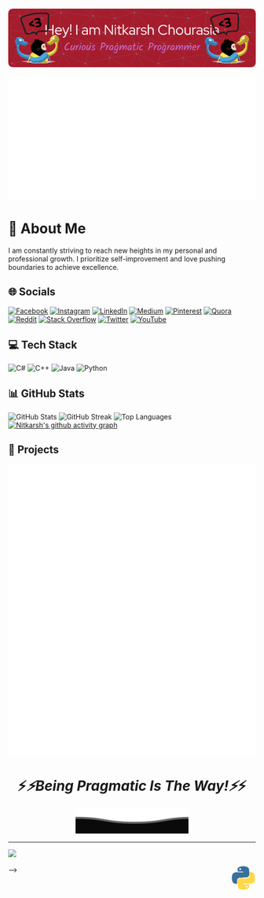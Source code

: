 ![Header Image](assets/github-header-image(8).png)



<p align="center">
        <img src="https://raw.githubusercontent.com/NitkarshChourasia/NitkarshChourasia/main/assets/hello-animated-color-scheme.svg" alt="Github Stats" />
</p>




<!-- Add your introduction or personal statement here -->
# 💫 About Me
I am constantly striving to reach new heights in my personal and professional growth. I prioritize self-improvement and love pushing boundaries to achieve excellence.

<!-- Add links to your CV, resume, project details, and skills -->
## 🌐 Socials
[![Facebook](https://img.shields.io/badge/Facebook-%231877F2.svg?logo=Facebook&logoColor=white)](https://www.facebook.com/nitkarsh.chourasia.3/)
[![Instagram](https://img.shields.io/badge/Instagram-%23E4405F.svg?logo=Instagram&logoColor=white)](https://www.instagram.com/nitkarsh.chourasia/)
[![LinkedIn](https://img.shields.io/badge/LinkedIn-%230077B5.svg?logo=linkedin&logoColor=white)](https://www.linkedin.com/in/nitkarsh-chourasia-a32a21218/)
[![Medium](https://img.shields.io/badge/Medium-12100E?logo=medium&logoColor=white)](https://medium.com/@playnitkarsh)
[![Pinterest](https://img.shields.io/badge/Pinterest-%23E60023.svg?logo=Pinterest&logoColor=white)](https://pinterest.com/NitkarshChourasia/)
[![Quora](https://img.shields.io/badge/Quora-%23B92B27.svg?logo=Quora&logoColor=white)](https://www.quora.com/profile/Nitkarsh-Chourasia-1)
[![Reddit](https://img.shields.io/badge/Reddit-%23FF4500.svg?logo=Reddit&logoColor=white)](https://www.reddit.com/user/NitkarshC)
[![Stack Overflow](https://img.shields.io/badge/-Stackoverflow-FE7A16?logo=stack-overflow&logoColor=white)](https://stackoverflow.com/users/16444659/nitkarsh-chourasia)
[![Twitter](https://img.shields.io/badge/Twitter-%231DA1F2.svg?logo=Twitter&logoColor=white)](https://twitter.com/NitkarshC)
[![YouTube](https://img.shields.io/badge/YouTube-%23FF0000.svg?logo=YouTube&logoColor=white)](https://www.youtube.com/channel/UCjZbPEyOT2M44rN4lq98kNQ)

<!-- Add your tech stack and skills -->
## 💻 Tech Stack
![C#](https://img.shields.io/badge/c%23-%23239120.svg?style=for-the-badge&logo=c-sharp&logoColor=white)
![C++](https://img.shields.io/badge/c++-%2300599C.svg?style=for-the-badge&logo=c%2B%2B&logoColor=white)
![Java](https://img.shields.io/badge/java-%23ED8B00.svg?style=for-the-badge&logo=java&logoColor=white)
![Python](https://img.shields.io/badge/python-3670A0?style=for-the-badge&logo=python&logoColor=ffdd54)
<!-- Add more badges for the technologies you work with -->

<!-- Add your GitHub stats and top languages -->
## 📊 GitHub Stats
![GitHub Stats](https://github-readme-stats.vercel.app/api?username=NitkarshChourasia&theme=highcontrast&hide_border=false&include_all_commits=true&count_private=false)
![GitHub Streak](https://github-readme-streak-stats.herokuapp.com/?user=NitkarshChourasia&theme=highcontrast&hide_border=false)
![Top Languages](https://github-readme-stats.vercel.app/api/top-langs/?username=NitkarshChourasia&theme=highcontrast&hide_border=false&include_all_commits=true&count_private=false&layout=compact)
[![Nitkarsh's github activity graph](https://github-readme-activity-graph.vercel.app/graph?username=NitkarshChourasia&theme=chartreuse-dark)](https://github.com/NitkarshChourasia/github-readme-activity-graph)

<!-- Add your project details -->
## 🚀 Projects
<!-- Add details about your projects, such as descriptions, technologies used, and links to repositories or project pages -->

<!-- Add any additional sections or content you want -->

<!-- Add your own closing message -->
<!--
## Hello

![Visitor Count](https://profile-counter.glitch.me/NitkarshChourasia/count.svg)

## Hello

[![Visitor's Count](https://visitcount.itsvg.in/api?id=NitkarshChourasia&icon=7&color=0)](https://visitcount.itsvg.in)

## Hello

[![](https://visitcount.itsvg.in/api?id=NitkarshChourasia&icon=7&color=0)](https://visitcount.itsvg.in)

## Hello

[![](https://visitcount.itsvg.in/api?id=NitkarshChourasia&label=Profile%20Views&color=0&icon=7&pretty=false)](https://visitcount.itsvg.in)

## Hello

[![](https://visitcount.itsvg.in/api?id=NitkarshChourasia&icon=7&color=0)](https://visitcount.itsvg.in)

## Hello
-->

<!-- Made with ❤️ Nitkarsh -->

<!-- Add any attribution or credits if needed -->
<!-- Made with ❤️ by Nitkarsh -->

<p align="center">
        <img src="https://raw.githubusercontent.com/NitkarshChourasia/NitkarshChourasia/main/my_introduction.svg" alt="Github Stats" />
</p>

<h1 align='center'>⚡️<i>⚡️Being Pragmatic Is The Way!⚡️</i>⚡️</h1>


<p align="center">
        <img src="https://raw.githubusercontent.com/NitkarshChourasia/NitkarshChourasia/main/Bottom.svg" alt="Github Stats" />
</p>

--- 


[![](https://visitcount.itsvg.in/api?id=NitkarshChourasia&label=Profile%20Views&color=0&icon=7&pretty=false)](https://nitkarshchourasia.github.io/)



<!-- Add your https://nitkarshchourasia.github.io/ link to every other clickables. -->


<!-- Use HTML <img> tag to set the width while maintaining aspect ratio -->

<img src="gifs_files/gip123hy.gif" alt="python_gif_symbol" width="50" style="float: right;">

<!-- Add any other text or content below the image -->


<!--### Some Meme's--> -->


